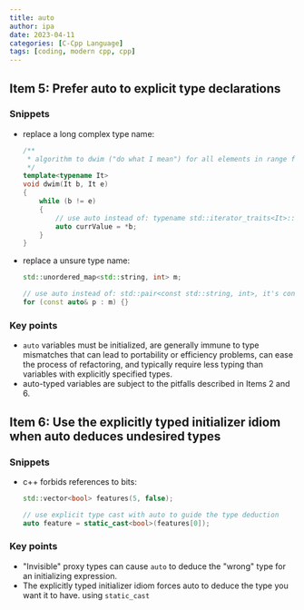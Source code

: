 ```yaml
---
title: auto
author: ipa
date: 2023-04-11
categories: [C-Cpp Language]
tags: [coding, modern cpp, cpp]
---
```


## Item 5: Prefer auto to explicit type declarations

### Snippets

- replace a long complex type name:

  ```c++
  /** 
   * algorithm to dwim ("do what I mean") for all elements in range from b to e
   */
  template<typename It> 
  void dwim(It b, It e)
  {
      while (b != e) 
      {
          // use auto instead of: typename std::iterator_traits<It>::value_type
          auto currValue = *b;
      }
  }
  ```

- replace a unsure type name:

  ```c++
  std::unordered_map<std::string, int> m;
  
  // use auto instead of: std::pair<const std::string, int>, it's const!
  for (const auto& p : m) {}
  ```

### Key points

- `auto` variables must be initialized, are generally immune to type mismatches that can lead to portability or efficiency problems, can ease the process of refactoring, and typically require less typing than variables with explicitly specified types.
- auto-typed variables are subject to the pitfalls described in Items 2 and 6.

## Item 6: Use the explicitly typed initializer idiom when auto deduces undesired types

### Snippets

- c++ forbids references to bits:

  ```c++
  std::vector<bool> features(5, false);
  
  // use explicit type cast with auto to guide the type deduction
  auto feature = static_cast<bool>(features[0]);
  ```

### Key points

- "Invisible" proxy types can cause `auto` to deduce the "wrong" type for an initializing expression.
- The explicitly typed initializer idiom forces auto to deduce the type you want it to have. using `static_cast`

